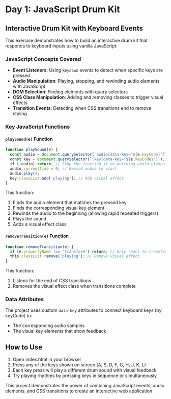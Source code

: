 # Day 1: JavaScript Drum Kit

## Interactive Drum Kit with Keyboard Events

This exercise demonstrates how to build an interactive drum kit that responds to keyboard inputs using vanilla JavaScript:

### JavaScript Concepts Covered
- **Event Listeners**: Using `keydown` events to detect when specific keys are pressed
- **Audio Manipulation**: Playing, stopping, and rewinding audio elements with JavaScript
- **DOM Selection**: Finding elements with query selectors
- **CSS Class Manipulation**: Adding and removing classes to trigger visual effects
- **Transition Events**: Detecting when CSS transitions end to remove styling

### Key JavaScript Functions

#### `playSound(e)` Function
```javascript
function playSound(e) {
  const audio = document.querySelector(`audio[data-key="${e.keyCode}"]`);
  const key = document.querySelector(`.key[data-key="${e.keyCode}"]`);
  if (!audio) return; // Stop the function if no matching audio element
  audio.currentTime = 0; // Rewind audio to start
  audio.play();
  key.classList.add('playing'); // Add visual effect
}
```

This function:
1. Finds the audio element that matches the pressed key
2. Finds the corresponding visual key element
3. Rewinds the audio to the beginning (allowing rapid repeated triggers)
4. Plays the sound
5. Adds a visual effect class

#### `removeTransition(e)` Function
```javascript
function removeTransition(e) {
  if (e.propertyName !== 'transform') return; // Only react to transform transitions
  this.classList.remove('playing'); // Remove visual effect
}
```

This function:
1. Listens for the end of CSS transitions
2. Removes the visual effect class when transitions complete

### Data Attributes
The project uses custom `data-key` attributes to connect keyboard keys (by keyCode) to:
- The corresponding audio samples
- The visual key elements that show feedback

## How to Use
1. Open index.html in your browser
2. Press any of the keys shown on screen (A, S, D, F, G, H, J, K, L)
3. Each key press will play a different drum sound with visual feedback
4. Try playing rhythms by pressing keys in sequence or simultaneously

This project demonstrates the power of combining JavaScript events, audio elements, and CSS transitions to create an interactive web application. 